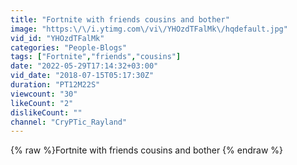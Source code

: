 ```yaml
---
title: "Fortnite with friends cousins and bother"
image: "https:\/\/i.ytimg.com\/vi\/YHOzdTFalMk\/hqdefault.jpg"
vid_id: "YHOzdTFalMk"
categories: "People-Blogs"
tags: ["Fortnite","friends","cousins"]
date: "2022-05-29T17:14:32+03:00"
vid_date: "2018-07-15T05:17:30Z"
duration: "PT12M22S"
viewcount: "30"
likeCount: "2"
dislikeCount: ""
channel: "CryPTic_Rayland"
---
```

{% raw %}Fortnite with friends cousins and bother {% endraw %}
